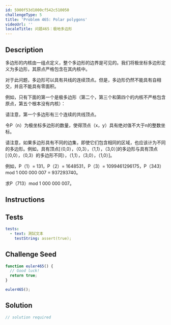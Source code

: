 ```yaml
---
id: 5900f53d1000cf542c510050
challengeType: 5
title: 'Problem 465: Polar polygons'
videoUrl: ''
localeTitle: 问题465：极地多边形
---
```


## Description
<section id="description">多边形的内核由一组点定义，整个多边形的边界是可见的。我们将极坐标多边形定义为多边形，其原点严格包含在其内核中。 <p>对于此问题，多边形可以具有共线的连续顶点。但是，多边形仍然不能具有自相交，并且不能具有零面积。 </p><p>例如，只有下面的第一个是极多边形（第二个，第三个和第四个的内核不严格包含原点，第五个根本没有内核）： </p><p>请注意，第一个多边形有三个连续的共线顶点。 </p><p>令P（n）为极坐标多边形的数量，使得顶点（x，y）具有绝对值不大于n的整数坐标。 </p><p>请注意，如果多边形具有不同的边集，即使它们包含相同的区域，也应该计为不同的多边形。例如，具有顶点[（0,0），（0,3），（1,1），（3,0）]的多边形与具有顶点[（0,0），（0,3）的多边形不同），（1,1），（3,0），（1,0）]。 </p><p>例如，P（1）= 131，P（2）= 1648531，P（3）= 1099461296175，P（343）mod 1 000 000 007 = 937293740。 </p><p>求P（713）mod 1 000 000 007。 </p></section>

## Instructions
<section id="instructions">
</section>

## Tests
<section id='tests'>

```yml
tests:
  - text: 測試文本
    testString: assert(true);

```

</section>

## Challenge Seed
<section id='challengeSeed'>

<div id='js-seed'>

```js
function euler465() {
  // Good luck!
  return true;
}

euler465();

```

</div>



</section>

## Solution
<section id='solution'>

```js
// solution required
```
</section>

